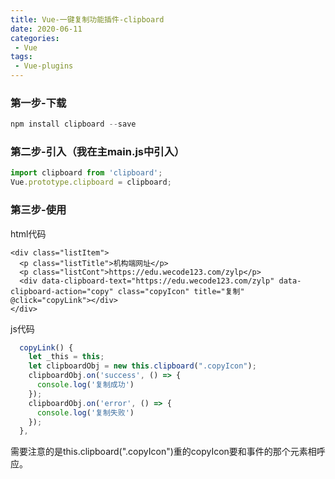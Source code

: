 ```yaml
---
title: Vue-一键复制功能插件-clipboard
date: 2020-06-11
categories:
 - Vue
tags:
 - Vue-plugins
---
```


### 第一步-下载
```js
npm install clipboard --save
```

### 第二步-引入（我在主main.js中引入）
```js
import clipboard from 'clipboard';
Vue.prototype.clipboard = clipboard;
```

### 第三步-使用
html代码
```
<div class="listItem">
  <p class="listTitle">机构端网址</p>
  <p class="listCont">https://edu.wecode123.com/zylp</p>
  <div data-clipboard-text="https://edu.wecode123.com/zylp" data-clipboard-action="copy" class="copyIcon" title="复制" @click="copyLink"></div>
</div>
```
js代码
```js
  copyLink() {
    let _this = this;
    let clipboardObj = new this.clipboard(".copyIcon");
    clipboardObj.on('success', () => {
      console.log('复制成功')
    });
    clipboardObj.on('error', () => {
      console.log('复制失败')
    });
  },
```
需要注意的是this.clipboard(".copyIcon")重的copyIcon要和事件的那个元素相呼应。